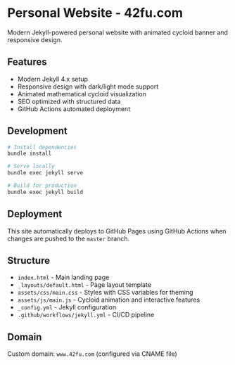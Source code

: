 # Personal Website - 42fu.com

Modern Jekyll-powered personal website with animated cycloid banner and responsive design.

## Features

- Modern Jekyll 4.x setup
- Responsive design with dark/light mode support
- Animated mathematical cycloid visualization
- SEO optimized with structured data
- GitHub Actions automated deployment

## Development

```bash
# Install dependencies
bundle install

# Serve locally
bundle exec jekyll serve

# Build for production
bundle exec jekyll build
```

## Deployment

This site automatically deploys to GitHub Pages using GitHub Actions when changes are pushed to the `master` branch.

## Structure

- `index.html` - Main landing page
- `_layouts/default.html` - Page layout template
- `assets/css/main.css` - Styles with CSS variables for theming
- `assets/js/main.js` - Cycloid animation and interactive features
- `_config.yml` - Jekyll configuration
- `.github/workflows/jekyll.yml` - CI/CD pipeline

## Domain

Custom domain: `www.42fu.com` (configured via CNAME file)